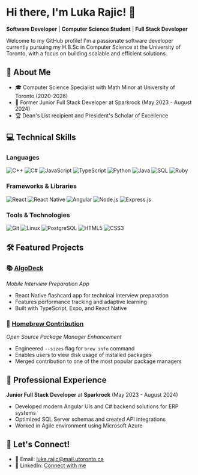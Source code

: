 # Hi there, I'm Luka Rajic! 👋

**Software Developer** | **Computer Science Student** | **Full Stack Developer**

Welcome to my GitHub profile! I'm a passionate software developer currently pursuing my H.B.Sc in Computer Science at the University of Toronto, with a focus on building scalable and efficient solutions.

## 🚀 About Me

- 🎓 Computer Science Specialist with Math Minor at University of Toronto (2020-2026)
- 💼 Former Junior Full Stack Developer at Sparkrock (May 2023 - August 2024)
- 🏆 Dean's List recipient and President's Scholar of Excellence

## 💻 Technical Skills

### Languages
![C++](https://img.shields.io/badge/C++-00599C?style=flat&logo=cplusplus&logoColor=white)
![C#](https://img.shields.io/badge/C%23-239120?style=flat&logo=csharp&logoColor=white)
![JavaScript](https://img.shields.io/badge/JavaScript-F7DF1E?style=flat&logo=javascript&logoColor=black)
![TypeScript](https://img.shields.io/badge/TypeScript-3178C6?style=flat&logo=typescript&logoColor=white)
![Python](https://img.shields.io/badge/Python-3776AB?style=flat&logo=python&logoColor=white)
![Java](https://img.shields.io/badge/Java-ED8B00?style=flat&logo=java&logoColor=white)
![SQL](https://img.shields.io/badge/SQL-4479A1?style=flat&logo=postgresql&logoColor=white)
![Ruby](https://img.shields.io/badge/Ruby-CC342D?style=flat&logo=ruby&logoColor=white)

### Frameworks & Libraries
![React](https://img.shields.io/badge/React-61DAFB?style=flat&logo=react&logoColor=black)
![React Native](https://img.shields.io/badge/React_Native-61DAFB?style=flat&logo=react&logoColor=black)
![Angular](https://img.shields.io/badge/Angular-DD0031?style=flat&logo=angular&logoColor=white)
![Node.js](https://img.shields.io/badge/Node.js-339933?style=flat&logo=nodedotjs&logoColor=white)
![Express.js](https://img.shields.io/badge/Express.js-000000?style=flat&logo=express&logoColor=white)

### Tools & Technologies
![Git](https://img.shields.io/badge/Git-F05032?style=flat&logo=git&logoColor=white)
![Linux](https://img.shields.io/badge/Linux-FCC624?style=flat&logo=linux&logoColor=black)
![PostgreSQL](https://img.shields.io/badge/PostgreSQL-336791?style=flat&logo=postgresql&logoColor=white)
![HTML5](https://img.shields.io/badge/HTML5-E34F26?style=flat&logo=html5&logoColor=white)
![CSS3](https://img.shields.io/badge/CSS3-1572B6?style=flat&logo=css3&logoColor=white)

## 🛠️ Featured Projects

### 📚 [AlgoDeck](https://github.com/lukarajic/AlgoDeck)
*Mobile Interview Preparation App*
- React Native flashcard app for technical interview preparation
- Features performance tracking and adaptive learning
- Built with TypeScript, Expo, and React Native

### 🍺 [Homebrew Contribution](https://github.com/Homebrew/brew/pull/20360)
*Open Source Package Manager Enhancement*
- Engineered `--sizes` flag for `brew info` command
- Enables users to view disk usage of installed packages
- Merged contribution to one of the most popular package managers

## 💼 Professional Experience

**Junior Full Stack Developer** at **Sparkrock** (May 2023 - August 2024)
- Developed modern Angular UIs and C# backend solutions for ERP systems
- Optimized SQL Server schemas and created API integrations
- Worked in Agile environment using Microsoft Azure

## 🤝 Let's Connect!

- 📧 Email: [luka.rajic@mail.utoronto.ca](mailto:luka.rajic@mail.utoronto.ca)
- 💼 LinkedIn: [Connect with me](https://linkedin.com/in/lukarajic)
